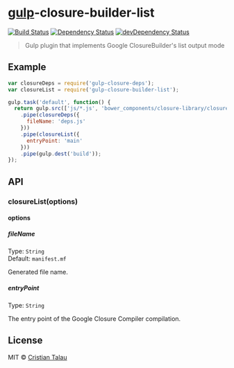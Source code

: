# [gulp](http://gulpjs.com)-closure-builder-list
[![Build Status](https://secure.travis-ci.org/ctalau/gulp-closure-builder-list.png?branch=master)](http://travis-ci.org/ctalau/gulp-closure-builder-list) [![Dependency Status](https://david-dm.org/ctalau/gulp-closure-builder-list.png)](https://david-dm.org/ctalau/gulp-closure-builder-list) [![devDependency Status](https://david-dm.org/ctalau/gulp-closure-builder-list/dev-status.png)](https://david-dm.org/ctalau/gulp-closure-builder-list#info=devDependencies)

> Gulp plugin that implements Google ClosureBuilder's list output mode

## Example

```js
var closureDeps = require('gulp-closure-deps');
var closureList = require('gulp-closure-builder-list');

gulp.task('default', function() {
  return gulp.src(['js/*.js', 'bower_components/closure-library/closure/goog/**/*.js'])
    .pipe(closureDeps({
      fileName: 'deps.js'
    }))
    .pipe(closureList({
      entryPoint: 'main' 
    }))
    .pipe(gulp.dest('build'));
});
```

## API

### closureList(options)

#### options

##### fileName

Type: `String`  
Default: `manifest.mf`

Generated file name.

##### entryPoint

Type: `String`  

The entry point of the Google Closure Compiler compilation.

## License

MIT © [Cristian Talau](https://github.com/ctalau)

